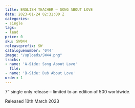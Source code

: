 ```yaml
---
title: ENGLISH TEACHER – SONG ABOUT LOVE
date: 2023-01-24 02:31:00 Z
categories:
- single
tags:
- lead
price: 0
sku: SW044
releaseprefix: SW
cataloguenumber: '044'
image: "/uploads/SW44.png"
tracks:
- name: 'A-Side: Song About Love'
  file: 
- name: 'B-Side: Dub About Love'
order: 1
---
```


7” single only release – limited to an edition of 500 worldwide.
 
Released 10th March 2023



 



